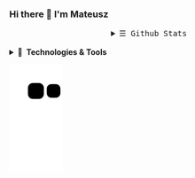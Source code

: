 ### Hi there 👋 I'm Mateusz 







</p>

<!-- Details Section-->
<details align="center">
    <summary> <samp>&#9776; Github Stats</samp></summary>
    <p align="center">

![Top Langs](https://github-readme-stats.vercel.app/api/top-langs/?username=madrian98&hide=jupyter%20notebook,html&layout=compact&theme=tokyonight&)



   </p>
</details>
<br>

<details>  
<summary><b>🔧&nbsp;&nbsp;Technologies & Tools</b></summary> 
  
📋 **Languages**  ![Python](https://img.shields.io/badge/Python-14354C?style=for-the-badge&logo=python&logoColor=white)
 ![JAVA](https://img.shields.io/badge/Java-ED8B00?style=for-the-badge&logo=openjdk&logoColor=white)
![R](https://img.shields.io/badge/R-276DC3?style=for-the-badge&logo=r&logoColor=white)


🖥️ **Libraries**  ![Pandas](https://img.shields.io/badge/Pandas-%23150458.svg?style=flat&logo=pandas&logoColor=white)
![NumPy](https://img.shields.io/badge/NumPy-%23013243.svg?style=flat&logo=numpy&logoColor=white)
![Matplotlib](https://img.shields.io/badge/Matplotlib-%23ffffff.svg?style=flat&logo=Matplotlib&logoColor=black)
![Plotly](https://img.shields.io/badge/Plotly-%233F4F75.svg?style=flat&logo=plotly&logoColor=white)
![scikit-learn](https://img.shields.io/badge/scikit--learn-%23F7931E.svg?style=flat&logo=scikit-learn&logoColor=white)
![Keras](https://img.shields.io/badge/Keras-%23D00000.svg?style=flat&logo=Keras&logoColor=white)
![Selenium](https://img.shields.io/badge/-selenium-%43B02A?style=flat&logo=selenium&logoColor=white)
![Beautiful Soup](https://img.shields.io/badge/Beautiful_Soup-informational?style=flat&logo=beautifulsoup&logoColor=white&color=2bbc8a)
 
💻 **IDEs/Editors**  ![PyCharm](https://img.shields.io/badge/PyCharm-000000.svg?&style=for-the-badge&logo=PyCharm&logoColor=white)
![IntelliJ](https://img.shields.io/badge/IntelliJ_IDEA-000000.svg?style=for-the-badge&logo=intellij-idea&logoColor=white)
![VisualStudio](https://img.shields.io/badge/Visual_Studio_Code-0078D4?style=for-the-badge&logo=visual%20studio%20code&logoColor=white) 
![RStudio](https://img.shields.io/badge/RStudio-75AADB?style=for-the-badge&logo=RStudio&logoColor=white)
![Jupyter Notebook](https://img.shields.io/badge/Jupyter_Notebook-%23FA0F00.svg?style=flat&logo=jupyter&logoColor=white)
 

⚙️ **Tools**  ![Tableau](https://img.shields.io/badge/Tableau-E97627?style=flat&logo=tableau&logoColor=white)

<!-- ##### 🕓 Version Control -->
🕓 **Version Control**  ![Git](https://img.shields.io/badge/Git-%23F05033.svg?style=flat&logo=git&logoColor=white)
![GitHub](https://img.shields.io/badge/GitHub-%23121011.svg?style=flat&logo=github&logoColor=white)
<!-- ##### 💾 Databases -->
💾 **Databases**  ![Microsoft SQL Server](https://img.shields.io/badge/Microsoft%20SQL%20Server-CC2927?style=for-the-badge&logo=microsoft%20sql%20server&logoColor=white)
![MySQL](https://img.shields.io/badge/MySQL-005C84?style=for-the-badge&logo=mysql&logoColor=white)
![MariaDB](https://img.shields.io/badge/MariaDB-003545?style=for-the-badge&logo=mariadb&logoColor=white)
![Oracle](https://img.shields.io/badge/Oracle-F80000?style=for-the-badge&logo=Oracle&logoColor=white)
</details>


![Snake animation](https://github.com/madrian98/madrian98/blob/output/github-contribution-grid-snake.svg)



